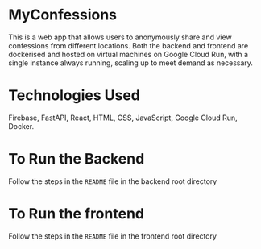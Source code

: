 # MyConfessions
This is a web app that allows users to anonymously share and view confessions from different locations. Both the backend and frontend are dockerised and hosted on virtual machines on Google Cloud Run, with a single instance always running, scaling up to meet demand as necessary.

# Technologies Used
Firebase, FastAPI, React, HTML, CSS, JavaScript, Google Cloud Run, Docker.

# To Run the Backend
Follow the steps in the `README` file in the backend root directory

# To Run the frontend
Follow the steps in the `README` file in the frontend root directory
